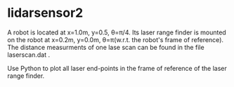# lidarsensor2

A robot is located at x=1.0m, y=0.5, θ=π/4. Its laser range finder is mounted on the robot at x=0.2m, y=0.0m, θ=π(w.r.t. the robot's frame of reference).
The distance measurments of one lase scan can be found in the file laserscan.dat .

Use Python to plot all laser end-points in the frame of reference of the laser range finder.
